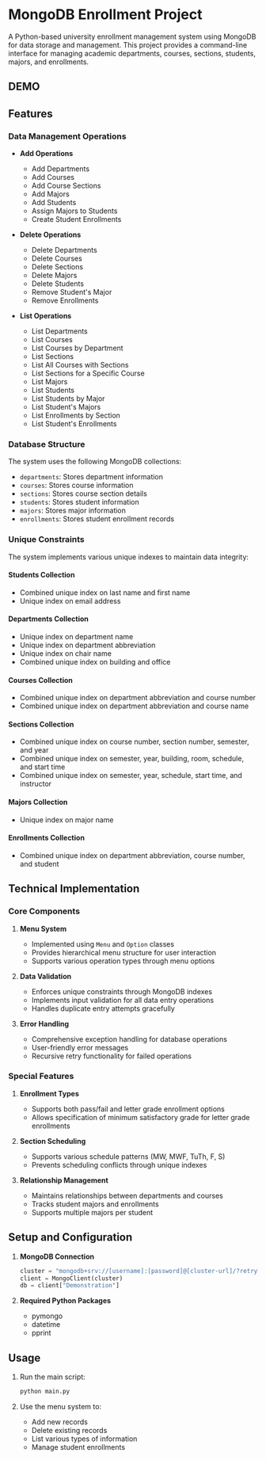 # MongoDB Enrollment Project

A Python-based university enrollment management system using MongoDB for data storage and management. This project provides a command-line interface for managing academic departments, courses, sections, students, majors, and enrollments.

## DEMO



## Features

### Data Management Operations
- **Add Operations**
  - Add Departments
  - Add Courses
  - Add Course Sections
  - Add Majors
  - Add Students
  - Assign Majors to Students
  - Create Student Enrollments

- **Delete Operations**
  - Delete Departments
  - Delete Courses
  - Delete Sections
  - Delete Majors
  - Delete Students
  - Remove Student's Major
  - Remove Enrollments

- **List Operations**
  - List Departments
  - List Courses
  - List Courses by Department
  - List Sections
  - List All Courses with Sections
  - List Sections for a Specific Course
  - List Majors
  - List Students
  - List Students by Major
  - List Student's Majors
  - List Enrollments by Section
  - List Student's Enrollments

### Database Structure

The system uses the following MongoDB collections:
- `departments`: Stores department information
- `courses`: Stores course information
- `sections`: Stores course section details
- `students`: Stores student information
- `majors`: Stores major information
- `enrollments`: Stores student enrollment records

### Unique Constraints

The system implements various unique indexes to maintain data integrity:

#### Students Collection
- Combined unique index on last name and first name
- Unique index on email address

#### Departments Collection
- Unique index on department name
- Unique index on department abbreviation
- Unique index on chair name
- Combined unique index on building and office

#### Courses Collection
- Combined unique index on department abbreviation and course number
- Combined unique index on department abbreviation and course name

#### Sections Collection
- Combined unique index on course number, section number, semester, and year
- Combined unique index on semester, year, building, room, schedule, and start time
- Combined unique index on semester, year, schedule, start time, and instructor

#### Majors Collection
- Unique index on major name

#### Enrollments Collection
- Combined unique index on department abbreviation, course number, and student

## Technical Implementation

### Core Components

1. **Menu System**
   - Implemented using `Menu` and `Option` classes
   - Provides hierarchical menu structure for user interaction
   - Supports various operation types through menu options

2. **Data Validation**
   - Enforces unique constraints through MongoDB indexes
   - Implements input validation for all data entry operations
   - Handles duplicate entry attempts gracefully

3. **Error Handling**
   - Comprehensive exception handling for database operations
   - User-friendly error messages
   - Recursive retry functionality for failed operations

### Special Features

1. **Enrollment Types**
   - Supports both pass/fail and letter grade enrollment options
   - Allows specification of minimum satisfactory grade for letter grade enrollments

2. **Section Scheduling**
   - Supports various schedule patterns (MW, MWF, TuTh, F, S)
   - Prevents scheduling conflicts through unique indexes

3. **Relationship Management**
   - Maintains relationships between departments and courses
   - Tracks student majors and enrollments
   - Supports multiple majors per student

## Setup and Configuration

1. **MongoDB Connection**
   ```python
   cluster = "mongodb+srv://[username]:[password]@[cluster-url]/?retryWrites=true&w=majority"
   client = MongoClient(cluster)
   db = client["Demonstration"]
   ```

2. **Required Python Packages**
   - pymongo
   - datetime
   - pprint

## Usage

1. Run the main script:
   ```bash
   python main.py
   ```

2. Use the menu system to:
   - Add new records
   - Delete existing records
   - List various types of information
   - Manage student enrollments
